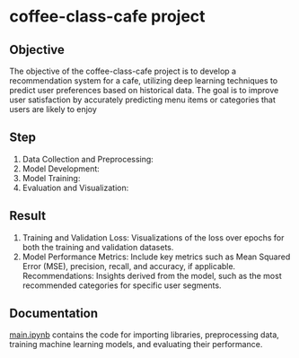 # coffee-class-cafe project
## Objective
The objective of the coffee-class-cafe project is to develop a recommendation system for a cafe, utilizing deep learning techniques to predict user preferences based on historical data. The goal is to improve user satisfaction by accurately predicting menu items or categories that users are likely to enjoy

## Step
1. Data Collection and Preprocessing:
2. Model Development:
3. Model Training:
4. Evaluation and Visualization:

## Result
1. Training and Validation Loss: Visualizations of the loss over epochs for both the training and validation datasets.
2. Model Performance Metrics: Include key metrics such as Mean Squared Error (MSE), precision, recall, and accuracy, if applicable.
Recommendations: Insights derived from the model, such as the most recommended categories for specific user segments.

## Documentation
[main.ipynb](https://github.com/micsupasun/company/blob/main/trinity_roots/coffee-class-cafe/main.ipynb) contains the code for importing libraries, preprocessing data, training machine learning models, and evaluating their performance.
